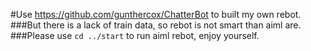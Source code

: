 #Use https://github.com/gunthercox/ChatterBot to built my own rebot.
###But there is a lack of train data, so rebot is not smart than aiml are.
###Please use `cd ../start` to run aiml rebot, enjoy yourself.
